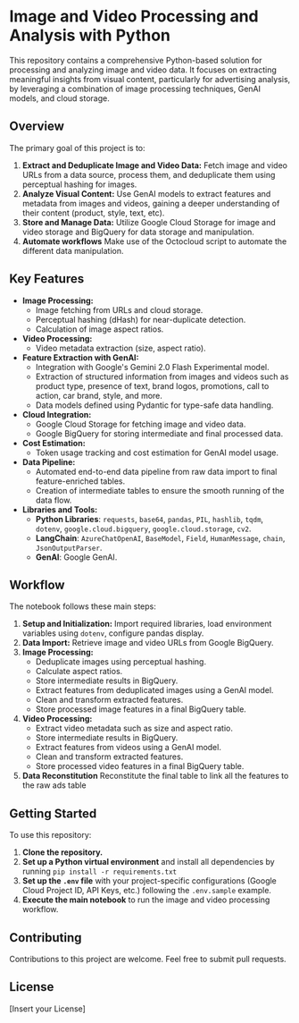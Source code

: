 # Image and Video Processing and Analysis with Python

This repository contains a comprehensive Python-based solution for processing and analyzing image and video data. It focuses on extracting meaningful insights from visual content, particularly for advertising analysis, by leveraging a combination of image processing techniques, GenAI models, and cloud storage. 

## Overview

The primary goal of this project is to:

1.  **Extract and Deduplicate Image and Video Data:** Fetch image and video URLs from a data source, process them, and deduplicate them using perceptual hashing for images.
2.  **Analyze Visual Content:** Use GenAI models to extract features and metadata from images and videos, gaining a deeper understanding of their content (product, style, text, etc).
3.  **Store and Manage Data:** Utilize Google Cloud Storage for image and video storage and BigQuery for data storage and manipulation.
4.  **Automate workflows** Make use of the Octocloud script to automate the different data manipulation.

## Key Features

*   **Image Processing:** 
    *   Image fetching from URLs and cloud storage.
    *   Perceptual hashing (dHash) for near-duplicate detection.
    *   Calculation of image aspect ratios.
*   **Video Processing:**
    *   Video metadata extraction (size, aspect ratio).
*   **Feature Extraction with GenAI:**
    *   Integration with Google's Gemini 2.0 Flash Experimental model.
    *   Extraction of structured information from images and videos such as product type, presence of text, brand logos, promotions, call to action, car brand, style, and more.
    *   Data models defined using Pydantic for type-safe data handling.
*   **Cloud Integration:**
    *   Google Cloud Storage for fetching image and video data.
    *   Google BigQuery for storing intermediate and final processed data.
*   **Cost Estimation:**
    *   Token usage tracking and cost estimation for GenAI model usage.
*   **Data Pipeline:**
    *   Automated end-to-end data pipeline from raw data import to final feature-enriched tables.
    *   Creation of intermediate tables to ensure the smooth running of the data flow.
*   **Libraries and Tools:**
    *   **Python Libraries**: `requests`, `base64`, `pandas`, `PIL`, `hashlib`, `tqdm`, `dotenv`, `google.cloud.bigquery`, `google.cloud.storage`, `cv2`.
    *   **LangChain**: `AzureChatOpenAI`, `BaseModel`, `Field`, `HumanMessage`, `chain`, `JsonOutputParser`.
    *   **GenAI**: Google GenAI.

## Workflow

The notebook follows these main steps:

1.  **Setup and Initialization:** Import required libraries, load environment variables using `dotenv`, configure pandas display.
2.  **Data Import:** Retrieve image and video URLs from Google BigQuery.
3.  **Image Processing:**
    *   Deduplicate images using perceptual hashing.
    *   Calculate aspect ratios.
    *   Store intermediate results in BigQuery.
    *   Extract features from deduplicated images using a GenAI model.
    *   Clean and transform extracted features.
    *   Store processed image features in a final BigQuery table.
4.  **Video Processing:**
    *   Extract video metadata such as size and aspect ratio.
    *   Store intermediate results in BigQuery.
    *   Extract features from videos using a GenAI model.
    *    Clean and transform extracted features.
    *    Store processed video features in a final BigQuery table.
5.  **Data Reconstitution** Reconstitute the final table to link all the features to the raw ads table

## Getting Started

To use this repository:

1.  **Clone the repository.**
2.  **Set up a Python virtual environment** and install all dependencies by running `pip install -r requirements.txt`
3.  **Set up the `.env` file** with your project-specific configurations (Google Cloud Project ID, API Keys, etc.) following the `.env.sample` example.
4.  **Execute the main notebook** to run the image and video processing workflow.

## Contributing

Contributions to this project are welcome. Feel free to submit pull requests.

## License

[Insert your License]